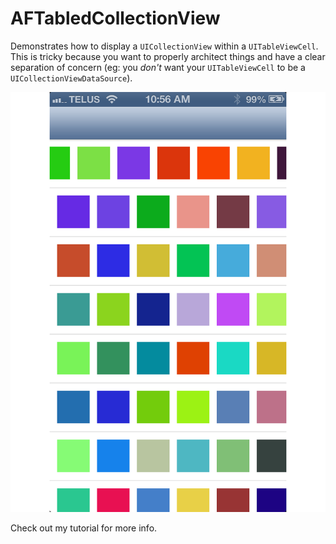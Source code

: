 AFTabledCollectionView
======================

Demonstrates how to display a `UICollectionView` within a `UITableViewCell`. This is tricky because you want to properly architect things and have a clear separation of concern (eg: you *don't* want your `UITableViewCell` to be a `UICollectionViewDataSource`). 

![Example screenshot](./readmeImage.png)

Check out my tutorial for more info.
